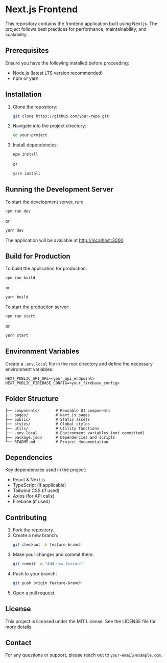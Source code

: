 # Next.js Frontend

This repository contains the frontend application built using Next.js. The project follows best practices for performance, maintainability, and scalability.

## Prerequisites

Ensure you have the following installed before proceeding:

- Node.js (latest LTS version recommended)
- npm or yarn

## Installation

1. Clone the repository:
   ```bash
   git clone https://github.com/your-repo.git
   ```
2. Navigate into the project directory:
   ```bash
   cd your-project
   ```
3. Install dependencies:
   ```bash
   npm install
   ```
   or
   ```bash
   yarn install
   ```

## Running the Development Server

To start the development server, run:

```bash
npm run dev
```

or

```bash
yarn dev
```

The application will be available at [http://localhost:3000](http://localhost:3000).

## Build for Production

To build the application for production:

```bash
npm run build
```

or

```bash
yarn build
```

To start the production server:

```bash
npm run start
```

or

```bash
yarn start
```

## Environment Variables

Create a `.env.local` file in the root directory and define the necessary environment variables:

```
NEXT_PUBLIC_API_URL=<your_api_endpoint>
NEXT_PUBLIC_FIREBASE_CONFIG=<your_firebase_config>
```

## Folder Structure

```
├── components/       # Reusable UI components
├── pages/            # Next.js pages
├── public/           # Static assets
├── styles/           # Global styles
├── utils/            # Utility functions
├── .env.local        # Environment variables (not committed)
├── package.json      # Dependencies and scripts
└── README.md         # Project documentation
```

## Dependencies

Key dependencies used in the project:

- React & Next.js
- TypeScript (if applicable)
- Tailwind CSS (if used)
- Axios (for API calls)
- Firebase (if used)

## Contributing

1. Fork the repository.
2. Create a new branch:
   ```bash
   git checkout -b feature-branch
   ```
3. Make your changes and commit them:
   ```bash
   git commit -m "Add new feature"
   ```
4. Push to your branch:
   ```bash
   git push origin feature-branch
   ```
5. Open a pull request.

## License

This project is licensed under the MIT License. See the LICENSE file for more details.

## Contact

For any questions or support, please reach out to `your-email@example.com`.
